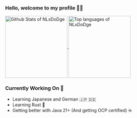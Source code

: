 ### Hello, welcome to my profile 👋🏻

<a href="https://github.com/anuraghazra/github-readme-stats">
  <img height=200 align="center" src="https://github-readme-stats.vercel.app/api?username=nlxdodge&show_icons=true&theme=transparent" alt="Github Stats of NLxDoDge" />
</a>
<a href="https://github.com/anuraghazra/github-readme-stats">
  <img height=200 align="center" src="https://github-readme-stats.vercel.app/api/top-langs/?username=nlxdodge&layout=compact&theme=transparent" alt="Top languages of NLxDoDge" />
</a>

### Currently Working On 🚀

- Learning Japanese and German 🇯🇵 🇩🇪
- Learning Rust 🦀
- Getting better with Java 21+ (And getting OCP certified) ☕
